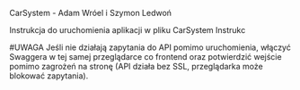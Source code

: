 CarSystem - Adam Wróel i Szymon Ledwoń

Instrukcja do uruchomienia aplikacji w pliku CarSystem Instrukc

#UWAGA Jeśli nie działają zapytania do API pomimo uruchomienia, włączyć Swaggera w tej samej przeglądarce co frontend oraz potwierdzić wejście pomimo zagrożeń na stronę (API działa bez SSL, przeglądarka może blokować zapytania).

